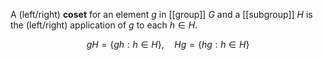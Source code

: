 A (left/right) **coset** for an element $g$ in [[group]] $G$ and a [[subgroup]] $H$ is the (left/right) application of $g$ to each $h \in H$. 

$$
gH = \{gh : h \in H \},\quad Hg = \{hg: h \in H\}
$$